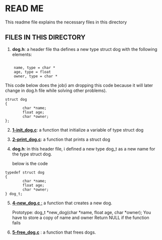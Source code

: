 # READ ME
This readme file explains the necessary files in this directory

## FILES IN THIS DIRECTORY
1. **dog.h**: a header file tha defines a new type struct dog with the following elements:

  <pre><code>
    name, type = char *
    age, type = float
    owner, type = char *
</pre></code>

This code below does the job(i am dropping this code because it will later change in dog.h file while solving other problems).
<pre><code>struct dog
{
        char *name;
        float age;
        char *owner;
};
</pre></code>

2. [**1-init_dog.c**](https://github.com/vincetoby/alx-low_level_programming/blob/master/0x0E-structures_typedef/1-init_dog.c):  a function that initialize a variable of type struct dog
3. [**2-print_dog.c**](https://github.com/vincetoby/alx-low_level_programming/blob/master/0x0E-structures_typedef/2-print_dog.c):  a function that prints a struct dog
4. **dog.h**: in this header file, i defined a new type dog_t as a new name for the type struct dog.
 	
	below is the code
<pre><code>typedef struct dog
{
        char *name;
        float age;
        char *owner;
} dog_t;
</pre></code>

5. [**4-new_dog.c** :](https://github.com/vincetoby/alx-low_level_programming/blob/master/0x0E-structures_typedef/4-new_dog.c#L13)  a function that creates a new dog.

    Prototype: dog_t *new_dog(char *name, float age, char *owner);
    You have to store a copy of name and owner
    Return NULL if the function fails
6. [**5-free_dog.c**](https://github.com/vincetoby/alx-low_level_programming/blob/master/0x0E-structures_typedef/5-free_dog.c) : a function that frees dogs. 
